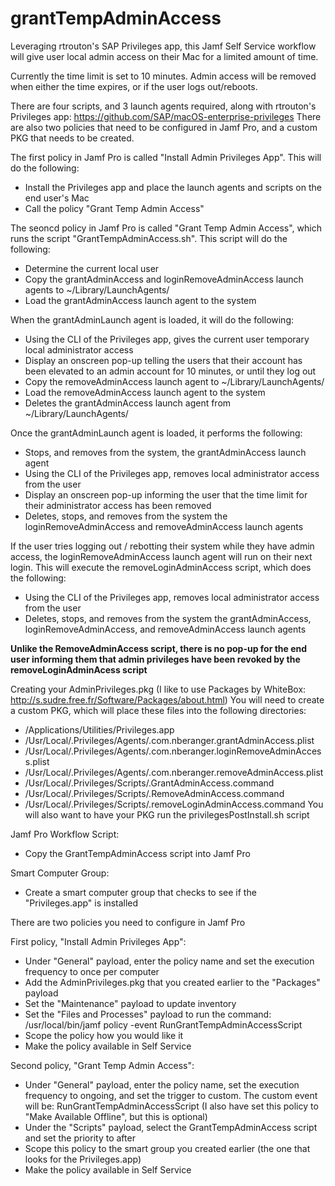 # grantTempAdminAccess
Leveraging rtrouton's SAP Privileges app, this Jamf Self Service workflow will give user local admin access on their Mac for a limited amount of time.

Currently the time limit is set to 10 minutes. Admin access will be removed when either the time expires, or if the user logs out/reboots.

There are four scripts, and 3 launch agents required, along with rtrouton's Privileges app:
https://github.com/SAP/macOS-enterprise-privileges
There are also two policies that need to be configured in Jamf Pro, and a custom PKG that needs to be created.

The first policy in Jamf Pro is called "Install Admin Privileges App". This will do the following:
- Install the Privileges app and place the launch agents and scripts on the end user's Mac
- Call the policy "Grant Temp Admin Access"

The seoncd policy in Jamf Pro is called "Grant Temp Admin Access", which runs the script "GrantTempAdminAccess.sh".
This script will do the following:
 - Determine the current local user
 - Copy the grantAdminAccess and loginRemoveAdminAccess launch agents to ~/Library/LaunchAgents/
 - Load the grantAdminAccess launch agent to the system

When the grantAdminLaunch agent is loaded, it will do the following:
- Using the CLI of the Privileges app, gives the current user temporary local administrator access
- Display an onscreen pop-up telling the users that their account has been elevated to an admin account for 10 minutes, or until they log out
- Copy the removeAdminAccess launch agent to ~/Library/LaunchAgents/
- Load the removeAdminAccess launch agent to the system
- Deletes the grantAdminAccess launch agent from ~/Library/LaunchAgents/

Once the grantAdminLaunch agent is loaded, it performs the following:
- Stops, and removes from the system, the grantAdminAccess launch agent
- Using the CLI of the Privileges app, removes local administrator access from the user
- Display an onscreen pop-up informing the user that the time limit for their administrator access has been removed
- Deletes, stops, and removes from the system the loginRemoveAdminAccess and removeAdminAccess launch agents

If the user tries logging out / rebotting their system while they have admin access, the loginRemoveAdminAccess launch agent will run on their next login. This will execute the removeLoginAdminAccess script, which does the following:
- Using the CLI of the Privileges app, removes local administrator access from the user
- Deletes, stops, and removes from the system the grantAdminAccess, loginRemoveAdminAccess, and removeAdminAccess launch agents

**Unlike the RemoveAdminAccess script, there is no pop-up for the end user informing them that admin privileges have been revoked by the removeLoginAdminAcess script**

Creating your AdminPrivileges.pkg
(I like to use Packages by WhiteBox: http://s.sudre.free.fr/Software/Packages/about.html)
You will need to create a custom PKG, which will place these files into the following directories:
- /Applications/Utilities/Privileges.app
- /Usr/Local/.Privileges/Agents/.com.nberanger.grantAdminAccess.plist
- /Usr/Local/.Privileges/Agents/.com.nberanger.loginRemoveAdminAccess.plist
- /Usr/Local/.Privileges/Agents/.com.nberanger.removeAdminAccess.plist
- /Usr/Local/.Privileges/Scripts/.GrantAdminAccess.command
- /Usr/Local/.Privileges/Scripts/.RemoveAdminAccess.command
- /Usr/Local/.Privileges/Scripts/.removeLoginAdminAccess.command
You will also want to have your PKG run the privilegesPostInstall.sh script

Jamf Pro Workflow
Script:
- Copy the GrantTempAdminAccess script into Jamf Pro

Smart Computer Group:
- Create a smart computer group that checks to see if the "Privileges.app" is installed

There are two policies you need to configure in Jamf Pro

First policy, "Install Admin Privileges App":
- Under "General" payload, enter the policy name and set the execution frequency to once per computer
- Add the AdminPrivileges.pkg that you created earlier to the "Packages" payload
- Set the "Maintenance" payload to update inventory
- Set the "Files and Processes" payload to run the command: /usr/local/bin/jamf policy -event RunGrantTempAdminAccessScript
- Scope the policy how you would like it
- Make the policy available in Self Service

Second policy, "Grant Temp Admin Access":
- Under "General" payload, enter the policy name, set the execution frequency to ongoing, and set the trigger to custom. The custom event will be: RunGrantTempAdminAccessScript (I also have set this policy to "Make Available Offline", but this is optional)
- Under the "Scripts" payload, select the GrantTempAdminAccess script and set the priority to after
- Scope this policy to the smart group you created earlier (the one that looks for the Privileges.app)
- Make the policy available in Self Service
